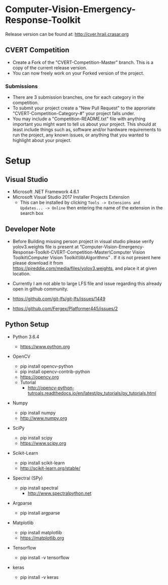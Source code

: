 # Computer-Vision-Emergency-Response-Toolkit

Release version can be found at: http://cver.hrail.crasar.org

## CVERT Competition
* Create a Fork of the "CVERT-Competition-Master" branch. This is a copy of the current release version.
* You can now freely work on your Forked version of the project.

### Submissions
* There are 3 submission branches, one for each category in the competition.
* To submit your project create a "New Pull Request" to the approriate "CVERT-Competition-Category-#" your project falls under. 
* You may include a "Competition-README.txt" file with anything important you might want to tell us about your project. This should at least include things such as, software and/or hardware requirements to run the project, any known issues, or anything that you wanted to highlight about your project.


# Setup

## Visual Studio
* Microsoft .NET Framework 4.6.1
* Microsoft Visual Studio 2017 Installer Projects Extension
  * This can be installed by clicking ```Tools -> Extensions and Updates... -> Online``` then entering the name of the extension in the search box
  
## Developer Note
* Before Building missing person project in visual studio please verify yolov3.weights file is present at “Computer-Vision-Emergency-Response-Toolkit-CVERT-Competition-Master\Computer Vision Toolkit\Computer Vision Toolkit\lib\Algorithms” . If it is not present here please download it from https://pjreddie.com/media/files/yolov3.weights, and place it at given location.

* Currently I am not able to large LFS file and issue regarding this already open in github community.
* https://github.com/git-lfs/git-lfs/issues/1449
* https://github.com/Fergex/Platformer445/issues/2
  

## Python Setup
* Python 3.6.4
  * https://www.python.org
  
* OpenCV
  * pip install opencv-python
  * pip install opencv-contrib-python
  * https://opencv.org
  * Tutorial
    * http://opencv-python-tutroals.readthedocs.io/en/latest/py_tutorials/py_tutorials.html
* Numpy
  * pip install numpy
  * http://www.numpy.org
* SciPy
  * pip install scipy
  * https://www.scipy.org
* Scikit-Learn
  * pip install scikit-learn
  * http://scikit-learn.org/stable/
* Spectral (SPy)
  * pip install spectral
    * http://www.spectralpython.net
* Argparse
  * pip install argparse
* Matplotlib
  * pip install matplotlib
  * https://matplotlib.org
* Tensorflow
  * pip install -v tensorflow
* keras
  * pip install -v keras


